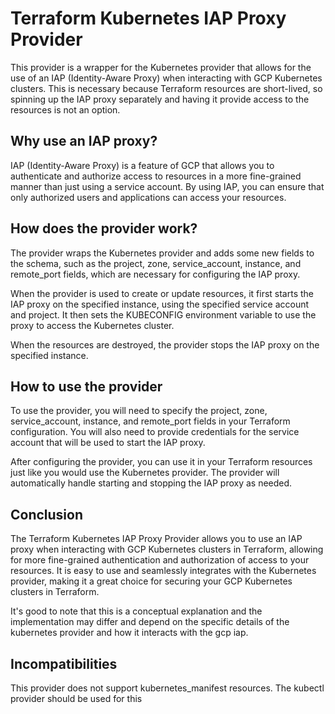 # Terraform Kubernetes IAP Proxy Provider

This provider is a wrapper for the Kubernetes provider that allows for the use of an IAP (Identity-Aware Proxy) when interacting with GCP Kubernetes clusters. This is necessary because Terraform resources are short-lived, so spinning up the IAP proxy separately and having it provide access to the resources is not an option.

## Why use an IAP proxy?
IAP (Identity-Aware Proxy) is a feature of GCP that allows you to authenticate and authorize access to resources in a more fine-grained manner than just using a service account. By using IAP, you can ensure that only authorized users and applications can access your resources.

## How does the provider work?
The provider wraps the Kubernetes provider and adds some new fields to the schema, such as the project, zone, service_account, instance, and remote_port fields, which are necessary for configuring the IAP proxy.

When the provider is used to create or update resources, it first starts the IAP proxy on the specified instance, using the specified service account and project. It then sets the KUBECONFIG environment variable to use the proxy to access the Kubernetes cluster.

When the resources are destroyed, the provider stops the IAP proxy on the specified instance.

## How to use the provider
To use the provider, you will need to specify the project, zone, service_account, instance, and remote_port fields in your Terraform configuration. You will also need to provide credentials for the service account that will be used to start the IAP proxy.

After configuring the provider, you can use it in your Terraform resources just like you would use the Kubernetes provider. The provider will automatically handle starting and stopping the IAP proxy as needed.

## Conclusion
The Terraform Kubernetes IAP Proxy Provider allows you to use an IAP proxy when interacting with GCP Kubernetes clusters in Terraform, allowing for more fine-grained authentication and authorization of access to your resources. It is easy to use and seamlessly integrates with the Kubernetes provider, making it a great choice for securing your GCP Kubernetes clusters in Terraform.

It's good to note that this is a conceptual explanation and the implementation may differ and depend on the specific details of the kubernetes provider and how it interacts with the gcp iap.

## Incompatibilities

This provider does not support kubernetes_manifest resources. The kubectl provider should be used for this
